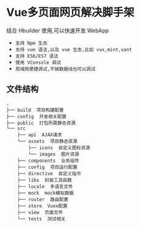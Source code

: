 # Vue多页面网页解决脚手架

结合 Hbuilder 使用,可以快速开发 WebApp

- `支持 Npm 生态`
- `支持 vue 语法,以及 vue 生态,比如 vux,mint,vant`
- `支持 ES6/ES7 语法`
- `使用 VConsole 调试`
- `局域网便捷调试,不插数据线也可以调试`

## 文件结构
```shell
.
├── build  项目构建配置
├── config  开发相关配置
├── public  打包所需静态资源
└── src
    ├── api  AJAX请求
    └── assets  项目静态资源
        ├── icons  自定义图标资源
        └── images  图片资源
    ├── components  业务组件
    ├── config  项目运行配置
    ├── directive  自定义指令
    ├── libs  封装工具函数
    ├── locale  多语言文件
    ├── mock  mock模拟数据
    ├── router  路由配置
    ├── store  Vuex配置
    ├── view  页面文件
    └── tests  测试相关
```
